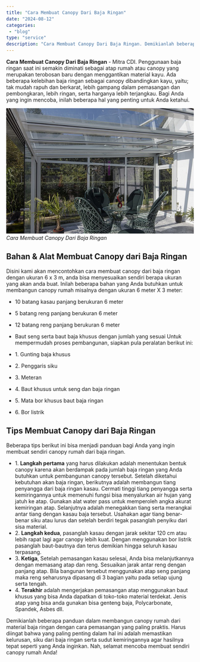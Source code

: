 ```yaml
---
title: "Cara Membuat Canopy Dari Baja Ringan"
date: "2024-08-12"
categories:
 - "blog"
type: "service"
description: "Cara Membuat Canopy Dari Baja Ringan. Demikianlah beberapa panduan dalam membangun canopy rumah dari material baja ringan dengan cara pemasangan yang paling..."
---
```


**Cara Membuat Canopy Dari Baja Ringan** - Mitra CDI. Penggunaan baja ringan saat ini semakin diminati sebagai atap rumah atau canopy yang merupakan terobosan baru dengan menggantikan material kayu. Ada beberapa kelebihan baja ringan sebagai canopy dibandingkan kayu, yaitu; tak mudah rapuh dan berkarat, lebih gampang dalam pemasangan dan pembongkaran, lebih ringan, serta harganya lebih terjangkau. Bagi Anda yang ingin mencoba, inilah beberapa hal yang penting untuk Anda ketahui.

![Cara Membuat Canopy Dari Baja Ringan](/images/blog/canopy-baja-ringan.jpg)
*Cara Membuat Canopy Dari Baja Ringan*

 ## Bahan & Alat Membuat Canopy dari Baja Ringan

Disini kami akan mencontohkan cara membuat canopy dari baja ringan dengan ukuran 6 x 3 m, anda bisa menyesuaikan sendiri berapa ukuran yang akan anda buat. Inilah beberapa bahan yang Anda butuhkan untuk membangun canopy rumah misalnya dengan ukuran 6 meter X 3 meter:
- 10 batang kasau panjang berukuran 6 meter
- 5 batang reng panjang berukuran 6 meter
- 12 batang reng panjang berukuran 6 meter
- Baut seng serta baut baja khusus dengan jumlah yang sesuai
Untuk mempermudah proses pembangunan, siapkan pula peralatan berikut ini:

- 1\. Gunting baja khusus
- 2\. Penggaris siku
- 3\. Meteran
- 4\. Baut khusus untuk seng dan baja ringan
- 5\. Mata bor khusus baut baja ringan
- 6\. Bor listrik

 ## Tips Membuat Canopy dari Baja Ringan

Beberapa tips berikut ini bisa menjadi panduan bagi Anda yang ingin membuat sendiri canopy rumah dari baja ringan.
- 1\. **Langkah pertama** yang harus dilakukan adalah menentukan bentuk canopy karena akan berdampak pada jumlah baja ringan yang Anda butuhkan untuk pembangunan canopy tersebut. Setelah diketahui kebutuhan akan baja ringan, berikutnya adalah membangun tiang penyangga dari baja ringan kasau. Cermati tinggi tiang penyangga serta kemiringannya untuk memenuhi fungsi bisa menyalurkan air hujan yang jatuh ke atap. Gunakan alat water pass untuk memperoleh angka akurat kemiringan atap. Selanjutnya adalah menegakkan tiang serta merangkai antar tiang dengan kasau baja tersebut. Usahakan agar tiang benar-benar siku atau lurus dan setelah berdiri tegak pasanglah penyiku dari sisa material.
- 2\. **Langkah kedua**, pasanglah kasau dengan jarak sekitar 120 cm atau lebih rapat lagi agar canopy lebih kuat. Dengan menggunakan bor listrik pasanglah baut-bautnya dan terus demikian hingga seluruh kasau terpasang.
- 3\. **Ketiga**, Setelah pemasangan kasau selesai, Anda bisa melanjutkannya dengan memasang atap dan reng. Sesuaikan jarak antar reng dengan panjang atap. Bila bangunan tersebut menggunakan atap seng panjang maka reng seharusnya dipasang di 3 bagian yaitu pada setiap ujung serta tengah.
- 4\. **Terakhir** adalah mengerjakan pemasangan atap menggunakan baut khusus yang bisa Anda dapatkan di toko-toko material terdekat. Jenis atap yang bisa anda gunakan bisa genteng baja, Polycarbonate, Spandek, Asbes dll.

Demikianlah beberapa panduan dalam membangun canopy rumah dari material baja ringan dengan cara pemasangan yang paling praktis. Harus diingat bahwa yang paling penting dalam hal ini adalah memastikan kelurusan, siku dari baja ringan serta sudut kemiringannya agar hasilnya tepat seperti yang Anda inginkan. Nah, selamat mencoba membuat sendiri canopy rumah Anda!
